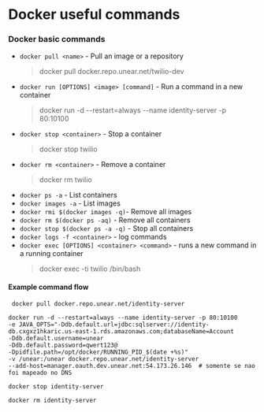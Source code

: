 # Docker useful commands

### Docker basic commands
* `docker pull <name>` - Pull an image or a repository
    > docker pull docker.repo.unear.net/twilio-dev
* `docker run [OPTIONS] <image> [command]` - Run a command in a new container
    > docker run -d --restart=always --name identity-server -p 80:10100
* `docker stop <container>` - Stop a container
    > docker stop twilio
* `docker rm <container>` - Remove a container
    > docker rm twilio
* `docker ps -a` - List containers
* `docker images -a` - List images
* `docker rmi $(docker images -q)`- Remove all images
* `docker rm $(docker ps -aq)` - Remove all containers
* `docker stop $(docker ps -a -q)` - Stop all containers
* `docker logs -f <container>` - log commands
* `docker exec [OPTIONS] <container> <command>` - runs a new command in a running container
    > docker exec -ti twilio /bin/bash


#### Example command flow
     docker pull docker.repo.unear.net/identity-server

    docker run -d --restart=always --name identity-server -p 80:10100
    -e JAVA_OPTS="-Ddb.default.url=jdbc:sqlserver://identity-db.cxgxz1hkaric.us-east-1.rds.amazonaws.com;databaseName=Account
    -Ddb.default.username=unear
    -Ddb.default.password=qwert123@
    -Dpidfile.path=/opt/docker/RUNNING_PID_$(date +%s)"
    -v /unear:/unear docker.repo.unear.net/identity-server
    --add-host=manager.oauth.dev.unear.net:54.173.26.146  # somente se nao foi mapeado no DNS

    docker stop identity-server

    docker rm identity-server


